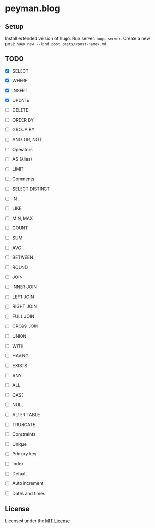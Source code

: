 # peyman.blog

## Setup
Install extended version of hugo.
Run server: `hugo server`.
Create a new post: `hugo new --kind post posts/<post-name>.md`

## TODO
- [x] SELECT
- [x] WHERE
- [x] INSERT
- [x] UPDATE
- [ ] DELETE
- [ ] ORDER BY
- [ ] GROUP BY
- [ ] AND, OR, NOT
- [ ] Operators
- [ ] AS (Alias)
- [ ] LIMIT
- [ ] Comments
- [ ] SELECT DISTINCT
- [ ] IN
- [ ] LIKE
- [ ] MIN, MAX
- [ ] COUNT
- [ ] SUM
- [ ] AVG
- [ ] BETWEEN
- [ ] ROUND
- [ ] JOIN
- [ ] INNER JOIN
- [ ] LEFT JOIN
- [ ] RIGHT JOIN
- [ ] FULL JOIN
- [ ] CROSS JOIN
- [ ] UNION
- [ ] WITH
- [ ] HAVING
- [ ] EXISTS
- [ ] ANY
- [ ] ALL
- [ ] CASE
- [ ] NULL
- [ ] ALTER TABLE
- [ ] TRUNCATE

- [ ] Constraints
- [ ] Unique
- [ ] Primary key
- [ ] Index
- [ ] Default
- [ ] Auto increment
- [ ] Dates and times

## License
Licensed under the [MIT License](LICENSE)
